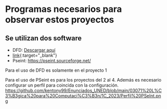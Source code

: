 # Programas necesarios para observar estos proyectos

## Se utilizan dos software

* DFD: [Descargar aquí][dfd]
* [link](https://dfd.softonic.com/){:target="_blank"}
* Pseint: https://pseint.sourceforge.net/

Para el uso de DFD es solamente en el proyecto 1

Para el uso de PSeint es para los proyectos del 2 al 4. Además es necesario configurar un perfil para coincida con la configuración. https://github.com/kentony99/Enunciados_UNED/blob/main/03071%20L%C3%B3gica%20para%20Computaci%C3%B3n/1C_2023/Perfil%20PSeInt.png

[dfd]: https://dfd.softonic.com/

